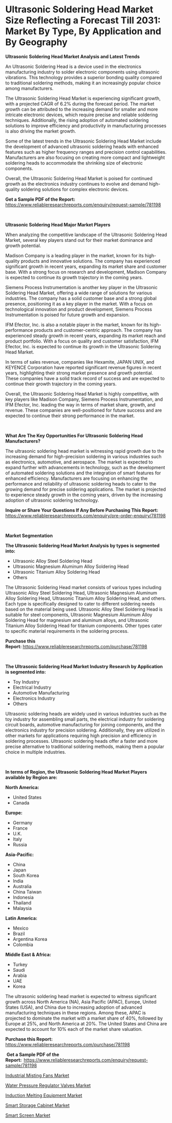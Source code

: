 <p><h1>Ultrasonic Soldering Head Market Size Reflecting a Forecast Till 2031: Market By Type, By Application and By Geography</h1></p><p><strong>Ultrasonic Soldering Head Market Analysis and Latest Trends</strong></p>
<p><p>An Ultrasonic Soldering Head is a device used in the electronics manufacturing industry to solder electronic components using ultrasonic vibrations. This technology provides a superior bonding quality compared to traditional soldering methods, making it an increasingly popular choice among manufacturers.</p><p>The Ultrasonic Soldering Head Market is experiencing significant growth, with a projected CAGR of 6.2% during the forecast period. The market growth can be attributed to the increasing demand for smaller and more intricate electronic devices, which require precise and reliable soldering techniques. Additionally, the rising adoption of automated soldering solutions to improve efficiency and productivity in manufacturing processes is also driving the market growth.</p><p>Some of the latest trends in the Ultrasonic Soldering Head Market include the development of advanced ultrasonic soldering heads with enhanced features such as higher frequency ranges and precision control capabilities. Manufacturers are also focusing on creating more compact and lightweight soldering heads to accommodate the shrinking size of electronic components.</p><p>Overall, the Ultrasonic Soldering Head Market is poised for continued growth as the electronics industry continues to evolve and demand high-quality soldering solutions for complex electronic devices.</p></p>
<p><strong>Get a Sample PDF of the Report:&nbsp;</strong> <a href="https://www.reliableresearchreports.com/enquiry/request-sample/781198">https://www.reliableresearchreports.com/enquiry/request-sample/781198</a></p>
<p>&nbsp;</p>
<p><strong>Ultrasonic Soldering Head Major Market Players</strong></p>
<p><p>When analyzing the competitive landscape of the Ultrasonic Soldering Head Market, several key players stand out for their market dominance and growth potential. </p><p>Madison Company is a leading player in the market, known for its high-quality products and innovative solutions. The company has experienced significant growth in recent years, expanding its market share and customer base. With a strong focus on research and development, Madison Company is expected to continue its growth trajectory in the coming years.</p><p>Siemens Process Instrumentation is another key player in the Ultrasonic Soldering Head Market, offering a wide range of solutions for various industries. The company has a solid customer base and a strong global presence, positioning it as a key player in the market. With a focus on technological innovation and product development, Siemens Process Instrumentation is poised for future growth and expansion.</p><p>IFM Efector, Inc. is also a notable player in the market, known for its high-performance products and customer-centric approach. The company has experienced steady growth in recent years, expanding its market reach and product portfolio. With a focus on quality and customer satisfaction, IFM Efector, Inc. is expected to continue its growth in the Ultrasonic Soldering Head Market.</p><p>In terms of sales revenue, companies like Hexamite, JAPAN UNIX, and KEYENCE Corporation have reported significant revenue figures in recent years, highlighting their strong market presence and growth potential. These companies have a solid track record of success and are expected to continue their growth trajectory in the coming years.</p><p>Overall, the Ultrasonic Soldering Head Market is highly competitive, with key players like Madison Company, Siemens Process Instrumentation, and IFM Efector, Inc. leading the way in terms of market share, growth, and revenue. These companies are well-positioned for future success and are expected to continue their strong performance in the market.</p></p>
<p>&nbsp;</p>
<p><strong>What Are The Key Opportunities For Ultrasonic Soldering Head Manufacturers?</strong></p>
<p><p>The ultrasonic soldering head market is witnessing rapid growth due to the increasing demand for high-precision soldering in various industries such as electronics, automotive, and aerospace. The market is expected to expand further with advancements in technology, such as the development of automated soldering solutions and the integration of smart features for enhanced efficiency. Manufacturers are focusing on enhancing the performance and reliability of ultrasonic soldering heads to cater to the growing demand for precise soldering applications. The market is projected to experience steady growth in the coming years, driven by the increasing adoption of ultrasonic soldering technology.</p></p>
<p><strong>Inquire or Share Your Questions If Any Before Purchasing This Report:</strong> <a href="https://www.reliableresearchreports.com/enquiry/pre-order-enquiry/781198">https://www.reliableresearchreports.com/enquiry/pre-order-enquiry/781198</a></p>
<p>&nbsp;</p>
<p><strong>Market Segmentation</strong></p>
<p><strong>The Ultrasonic Soldering Head Market Analysis by types is segmented into:</strong></p>
<p><ul><li>Ultrasonic Alloy Steel Soldering Head</li><li>Ultrasonic Magnesium Aluminum Alloy Soldering Head</li><li>Ultrasonic Titanium Alloy Soldering Head</li><li>Others</li></ul></p>
<p><p>The Ultrasonic Soldering Head market consists of various types including Ultrasonic Alloy Steel Soldering Head, Ultrasonic Magnesium Aluminum Alloy Soldering Head, Ultrasonic Titanium Alloy Soldering Head, and others. Each type is specifically designed to cater to different soldering needs based on the material being used. Ultrasonic Alloy Steel Soldering Head is suitable for steel components, Ultrasonic Magnesium Aluminum Alloy Soldering Head for magnesium and aluminum alloys, and Ultrasonic Titanium Alloy Soldering Head for titanium components. Other types cater to specific material requirements in the soldering process.</p></p>
<p><strong>Purchase this Report:&nbsp;</strong><a href="https://www.reliableresearchreports.com/purchase/781198">https://www.reliableresearchreports.com/purchase/781198</a></p>
<p>&nbsp;</p>
<p><strong>The Ultrasonic Soldering Head Market Industry Research by Application is segmented into:</strong></p>
<p><ul><li>Toy Industry</li><li>Electrical Industry</li><li>Automotive Manufacturing</li><li>Electronics Industry</li><li>Others</li></ul></p>
<p><p>Ultrasonic soldering heads are widely used in various industries such as the toy industry for assembling small parts, the electrical industry for soldering circuit boards, automotive manufacturing for joining components, and the electronics industry for precision soldering. Additionally, they are utilized in other markets for applications requiring high precision and efficiency in soldering processes. Ultrasonic soldering heads offer a faster and more precise alternative to traditional soldering methods, making them a popular choice in multiple industries.</p></p>
<p>&nbsp;</p>
<p><strong>In terms of Region, the Ultrasonic Soldering Head Market Players available by Region are:</strong></p>
<p>
    <p> <strong> North America: </strong>
        <ul>
            <li>United States</li>
            <li>Canada</li>
        </ul>
        </p> 
    <p> <strong> Europe: </strong>
        <ul>
            <li>Germany</li>
            <li>France</li>
            <li>U.K.</li>
            <li>Italy</li>
            <li>Russia</li>
        </ul>
        </p> 
    <p> <strong> Asia-Pacific: </strong>
        <ul>
            <li>China</li>
            <li>Japan</li>
            <li>South Korea</li>
            <li>India</li>
            <li>Australia</li>
            <li>China Taiwan</li>
            <li>Indonesia</li>
            <li>Thailand</li>
            <li>Malaysia</li>
        </ul>
        </p> 
    <p> <strong> Latin America: </strong>
        <ul>
            <li>Mexico</li>
            <li>Brazil</li>
            <li>Argentina Korea</li>
            <li>Colombia</li>
        </ul>
        </p> 
    <p> <strong> Middle East & Africa: </strong>
        <ul>
            <li>Turkey</li>
            <li>Saudi</li>
            <li>Arabia</li>
            <li>UAE</li>
            <li>Korea</li>
        </ul>
    </p>
    </p>
<p><p>The ultrasonic soldering head market is expected to witness significant growth across North America (NA), Asia Pacific (APAC), Europe, United States (USA), and China due to increasing adoption of advanced manufacturing techniques in these regions. Among these, APAC is projected to dominate the market with a market share of 40%, followed by Europe at 25%, and North America at 20%. The United States and China are expected to account for 10% each of the market share valuation.</p></p>
<p><strong>Purchase this Report: </strong><a href="https://www.reliableresearchreports.com/purchase/781198">https://www.reliableresearchreports.com/purchase/781198</a></p>
<p>&nbsp;<strong>Get a Sample PDF of the Report:&nbsp;&nbsp;</strong><a href="https://www.reliableresearchreports.com/enquiry/request-sample/781198">https://www.reliableresearchreports.com/enquiry/request-sample/781198</a></p>
<p><strong></strong></p>
<p><p><a href="https://medium.com/@madiemoore67546/industrial-misting-fans-market-report-reveals-the-latest-trends-and-growth-opportunities-of-this-1a657387e372">Industrial Misting Fans Market</a></p><p><a href="https://medium.com/@madiemoore67546/water-pressure-regulator-valves-market-size-and-market-trends-complete-industry-overview-2024-to-f711bb68c825">Water Pressure Regulator Valves Market</a></p><p><a href="https://medium.com/@madiemoore67546/induction-melting-equipment-market-trends-and-market-analysis-forecasted-for-period-2024-2031-f02d73678973">Induction Melting Equipment Market</a></p><p><a href="https://medium.com/@madiemoore67546/smart-storage-cabinet-market-size-cagr-trends-2024-2030-157722700347">Smart Storage Cabinet Market</a></p><p><a href="https://medium.com/@madiemoore67546/decoding-smart-screen-market-metrics-market-share-trends-and-growth-patterns-f18dfd573632">Smart Screen Market</a></p></p>